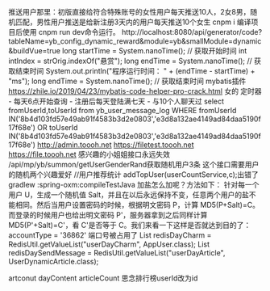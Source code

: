 推送用户那里：初版直接给符合特殊账号的女性用户每天推送10人，2女8男，随机匹配，男性用户推送是给新注册3天内的用户每天推送10个女生
cnpm i 编译项目后使用 cnpm run dev命令运行。
http://localhost:8080/api/generator/code?tableName=yb_config_dynamic_reward&module=yb&smallModule=dynamic&buildVue=true
long startTime = System.nanoTime(); // 获取开始时间
int intIndex = strOrig.indexOf("悬赏");
long endTime = System.nanoTime(); // 获取结束时间
System.out.println("程序运行时间： " + (endTime - startTime) + "ms");
long endTime = System.nanoTime(); // 获取结束时间
mybatis插件 https://zhile.io/2019/04/23/mybatis-code-helper-pro-crack.html
女的
定时器 - 每天6点开始查询 - 注册后每天登陆满七天 - 与10个人聊天过
select fromUserId,toUserId from yb_user_message_log  WHERE 
fromUserId IN('8b4d103fd57e49ab91f4583b3d2e0803','e3d8a132ae4149ad84daa5190f17f68e')
OR
toUserId IN('8b4d103fd57e49ab91f4583b3d2e0803','e3d8a132ae4149ad84daa5190f17f68e')
http://admin.toooh.net
https://filetest.toooh.net
https://file.toooh.net
感兴趣的小姐姐接口永远失效
/api/mp/yb/summon/getUserGenderRand获取随机用户3条  这个接口需要用户的随机两个兴趣爱好
//用户推荐统计
addTopUser(userCountService,c);出错了
gradlew :spring-oxm:compileTestJava
加盐怎么加呢？方法如下：
针对每一个用户 U，生成一个随机值 Salt，并且在以后永远保持不变，任意两个用户的盐不能相同。然后当用户设置密码的时候，根据明文密码 P，计算 MD5(P+Salt)=C。而登录的时候用户也给出明文密码 P'，服务器拿到之后同样计算 MD5(P'+Salt)=C'，看 C'是否等于 C。我们来看一下这样是否就达到目的了：
accountType = '36862'
端口号被占用了
List<AppUser> redisDayCharm = RedisUtil.getValueList("userDayCharm", AppUser.class);
List<UserDynamicArticle> redisDaySendMessage = RedisUtil.getValueList("userDayArticle", UserDynamicArticle.class);

artconut
dayContent
articleCount
思念排行榜userId改为id